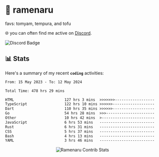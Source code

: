 # 🍜 ramenaru
favs: tomyam, tempura, and tofu

🌐 you can often find me active on [Discord](https://discordapp.com/users/503291004200157185).

![Discord Badge](https://dcbadge.vercel.app/api/shield/503291004200157185)

## 📊 Stats

Here's a summary of my recent **`coding`** activities:

<!--START_SECTION:waka-->

```txt
From: 15 May 2023 - To: 12 May 2024

Total Time: 478 hrs 29 mins

HTML                       127 hrs 3 mins  >>>>>>>------------------   26.55 %
TypeScript                 122 hrs 10 mins >>>>>>-------------------   25.53 %
Dart                       110 hrs 35 mins >>>>>>-------------------   23.11 %
Go                         54 hrs 28 mins  >>>----------------------   11.38 %
Other                      10 hrs 42 mins  >------------------------   02.24 %
JavaScript                 6 hrs 53 mins   -------------------------   01.44 %
Rust                       6 hrs 31 mins   -------------------------   01.36 %
CSS                        5 hrs 37 mins   -------------------------   01.17 %
Bash                       4 hrs 13 mins   -------------------------   00.88 %
YAML                       3 hrs 46 mins   -------------------------   00.79 %
```

<!--END_SECTION:waka-->

<div style="text-align: center;">
   <img align="center" src="https://github-readme-streak-stats.herokuapp.com/?user=Ramenaru&theme=dark&card_width=520" alt="Ramenaru Contrib Stats" />
</div>

